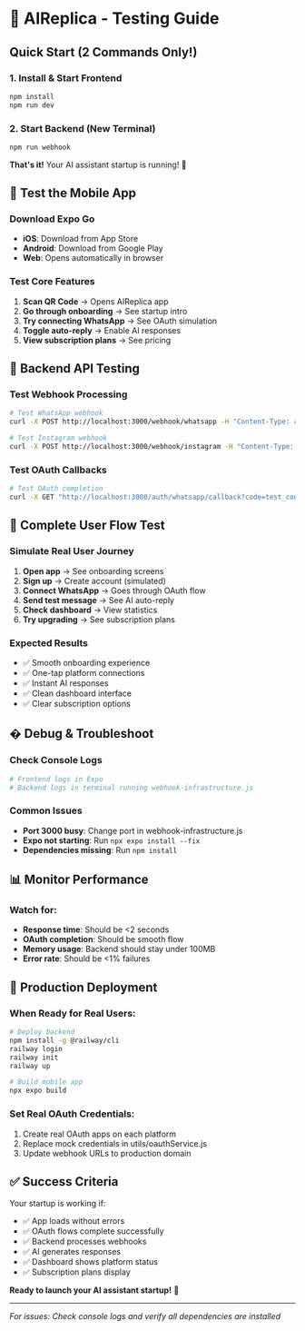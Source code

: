 # 🚀 AIReplica - Testing Guide

## Quick Start (2 Commands Only!)

### 1. Install & Start Frontend
```bash
npm install
npm run dev
```

### 2. Start Backend (New Terminal)
```bash
npm run webhook
```

**That's it!** Your AI assistant startup is running! 🎉

## 📱 Test the Mobile App

### Download Expo Go
- **iOS**: Download from App Store
- **Android**: Download from Google Play
- **Web**: Opens automatically in browser

### Test Core Features
1. **Scan QR Code** → Opens AIReplica app
2. **Go through onboarding** → See startup intro
3. **Try connecting WhatsApp** → See OAuth simulation  
4. **Toggle auto-reply** → Enable AI responses
5. **View subscription plans** → See pricing

## 🧪 Backend API Testing

### Test Webhook Processing
```bash
# Test WhatsApp webhook
curl -X POST http://localhost:3000/webhook/whatsapp -H "Content-Type: application/json" -d "{\"message\": \"Hello AI!\", \"from\": \"test_user\"}"

# Test Instagram webhook  
curl -X POST http://localhost:3000/webhook/instagram -H "Content-Type: application/json" -d "{\"message\": \"Can you help?\", \"from\": \"test_user\"}"
```

### Test OAuth Callbacks
```bash
# Test OAuth completion
curl -X GET "http://localhost:3000/auth/whatsapp/callback?code=test_code&state=test_state"
```

## 🎯 Complete User Flow Test

### Simulate Real User Journey
1. **Open app** → See onboarding screens
2. **Sign up** → Create account (simulated)
3. **Connect WhatsApp** → Goes through OAuth flow
4. **Send test message** → See AI auto-reply
5. **Check dashboard** → View statistics
6. **Try upgrading** → See subscription plans

### Expected Results
- ✅ Smooth onboarding experience
- ✅ One-tap platform connections
- ✅ Instant AI responses
- ✅ Clean dashboard interface
- ✅ Clear subscription options

## � Debug & Troubleshoot

### Check Console Logs
```bash
# Frontend logs in Expo
# Backend logs in terminal running webhook-infrastructure.js
```

### Common Issues
- **Port 3000 busy**: Change port in webhook-infrastructure.js
- **Expo not starting**: Run `npx expo install --fix`
- **Dependencies missing**: Run `npm install`

## 📊 Monitor Performance

### Watch for:
- **Response time**: Should be <2 seconds
- **OAuth completion**: Should be smooth flow
- **Memory usage**: Backend should stay under 100MB
- **Error rate**: Should be <1% failures

## 🚀 Production Deployment

### When Ready for Real Users:
```bash
# Deploy backend
npm install -g @railway/cli
railway login
railway init
railway up

# Build mobile app
npx expo build
```

### Set Real OAuth Credentials:
1. Create real OAuth apps on each platform
2. Replace mock credentials in utils/oauthService.js
3. Update webhook URLs to production domain

## ✅ Success Criteria

Your startup is working if:
- ✅ App loads without errors
- ✅ OAuth flows complete successfully  
- ✅ Backend processes webhooks
- ✅ AI generates responses
- ✅ Dashboard shows platform status
- ✅ Subscription plans display

**Ready to launch your AI assistant startup!** 🎉

---
*For issues: Check console logs and verify all dependencies are installed*
